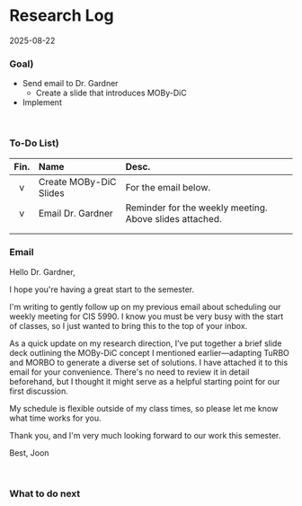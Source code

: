 # Research Log
2025-08-22

### Goal)
- Send email to Dr. Gardner
  - Create a slide that introduces MOBy-DiC
- Implement

<br>


### To-Do List)
|Fin.|Name|Desc.|
|:-:|:-|:-|
|v|Create MOBy-DiC Slides|For the email below.|
|v|Email Dr. Gardner|Reminder for the weekly meeting. Above slides attached.|
||||
||||


### Email

Hello Dr. Gardner,

I hope you're having a great start to the semester.

I'm writing to gently follow up on my previous email about scheduling our weekly meeting for CIS 5990. I know you must be very busy with the start of classes, so I just wanted to bring this to the top of your inbox.

As a quick update on my research direction, I’ve put together a brief slide deck outlining the MOBy-DiC concept I mentioned earlier—adapting TuRBO and MORBO to generate a diverse set of solutions. I have attached it to this email for your convenience. There's no need to review it in detail beforehand, but I thought it might serve as a helpful starting point for our first discussion.


My schedule is flexible outside of my class times, so please let me know what time works for you.

Thank you, and I'm very much looking forward to our work this semester.

Best,
Joon


<br>


### What to do next


